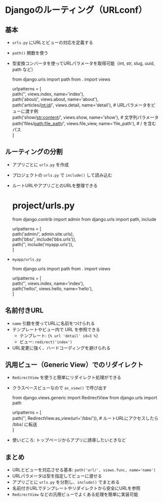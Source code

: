 # Djangoのルーティング（URLconf）

## 基本

- `urls.py` にURLとビューの対応を定義する
- `path()` 関数を使う
- 型変換コンバータを使ってURLパラメータを取得可能（int, str, slug, uuid, path など）

    from django.urls import path
    from . import views

    urlpatterns = [<br>
        path('', views.index, name='index'),<br>
        path('about/', views.about, name='about'),<br>
        path('articles/<int:id>/', views.detail, name='detail'),  # URLパラメータをビューに渡す例<br>
        path('show/<str:content>/', views.show, name='show'),    # 文字列パラメータ<br>
        path('files/<path:file_path>/', views.file_view, name='file_path'),  # / を含むパス<br>
    ]<br>

## ルーティングの分割

- アプリごとに `urls.py` を作成
- プロジェクトの `urls.py` で `include()` して読み込む
- ルートURLやアプリごとのURLを整理できる

    # project/urls.py
    from django.contrib import admin
    from django.urls import path, include

    urlpatterns = [<br>
        path('admin/', admin.site.urls),<br>
        path('bbs/', include('bbs.urls')),<br>
        path('', include('myapp.urls')),<br>
    ]<br>

- `myapp/urls.py`  

    from django.urls import path
    from . import views

    urlpatterns = [<br>
        path('', views.index, name='index'),<br>
        path('hello/', views.hello, name='hello'),<br>
    ]<br>

## 名前付きURL

- `name` 引数を使ってURLに名前をつけられる
- テンプレートやビュー内で URL を参照できる
    - テンプレート: `{% url 'detail' id=3 %}`
    - ビュー: `redirect('index')`
- URL変更に強く、ハードコーディングを避けられる

## 汎用ビュー（Generic View）でのリダイレクト

- `RedirectView` を使うと簡単にリダイレクト処理ができる
- クラスベースビューなので `as_view()` で呼び出す

    from django.views.generic import RedirectView
    from django.urls import path

    urlpatterns = [<br>
        path('', RedirectView.as_view(url='/bbs/')),  # ルートURLにアクセスしたら /bbs/ に転送<br>
    ]<br>

- 使いどころ: トップページからアプリに誘導したいときなど

## まとめ

- URLとビューを対応させる基本: `path('url/', views.func, name='name')`
- URLパラメータは型を指定してビューに渡せる
- アプリごとに `urls.py` を分割し、`include()` でまとめる
- 名前付きURLでテンプレートやリダイレクトから安全にURLを参照
- `RedirectView` などの汎用ビューでよくある処理を簡単に実装可能
